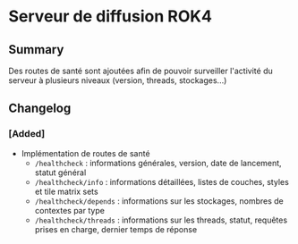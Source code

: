 # Serveur de diffusion ROK4

## Summary

Des routes de santé sont ajoutées afin de pouvoir surveiller l'activité du serveur à plusieurs niveaux (version, threads, stockages...)

## Changelog

### [Added]

* Implémentation de routes de santé
  * `/healthcheck` : informations générales, version, date de lancement, statut général
  * `/healthcheck/info` : informations détaillées, listes de couches, styles et tile matrix sets
  * `/healthcheck/depends` : informations sur les stockages, nombres de contextes par type
  * `/healthcheck/threads` : informations sur les threads, statut, requêtes prises en charge, dernier temps de réponse

<!-- 
### [Added]

### [Changed]

### [Deprecated]

### [Removed]

### [Fixed]

### [Security] 
-->
